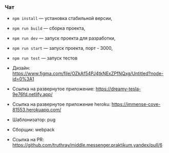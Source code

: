 ### Чат
- `npm install` — установка стабильной версии,
- `npm run build` — сборка проекта,
- `npm run dev` — запуск проекта для разработки,
- `npm run start` — запуск проекта, порт - 3000,
- `npm run test` — запуск тестов

- Дизайн: https://www.figma.com/file/OZkAf54PJ4tkNExZPfNQxg/Untitled?node-id=0%3A1
- Ссылка на развернутое приложение: https://dreamy-tesla-9e76fd.netlify.app/
- Ссылка на развернутое приложение heroku: https://immense-cove-81553.herokuapp.com/
- Шаблонизатор: pug
- Сборщик: webpack
- Ссылка на PR: https://github.com/truthray/middle.messenger.praktikum.yandex/pull/6
